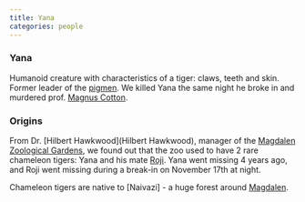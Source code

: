 ```yaml
---
title: Yana
categories: people
---
```


### Yana

Humanoid creature with characteristics of a tiger: claws, teeth and skin. Former leader of the [pigmen](pigmen). We killed Yana the same night he broke in and murdered prof. [Magnus Cotton](MagnusCotton). 

### Origins

From Dr. [Hilbert Hawkwood](Hilbert Hawkwood), manager of the [Magdalen Zoological Gardens](MagdalenZoologicalGardens), we found out that the zoo used to have 2 rare chameleon tigers: Yana and his mate [Roji](Roji). Yana went missing 4 years ago, and Roji went missing during a break-in on November 17th at night. 

Chameleon tigers are native to [Naivazi] - a huge forest around [Magdalen](Magdalen).

